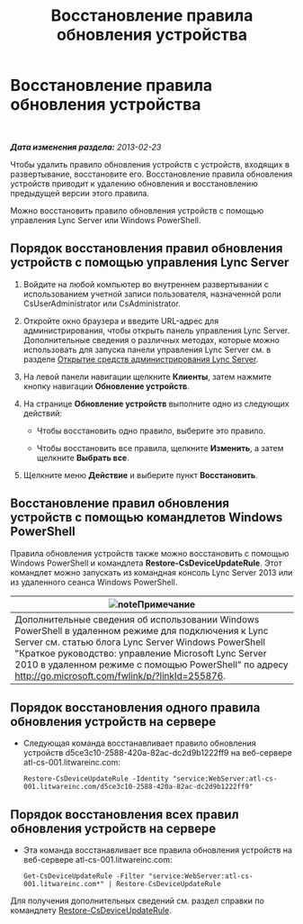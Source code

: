 ﻿---
title: Восстановление правила обновления устройства
TOCTitle: Восстановление правила обновления устройства
ms:assetid: ac490baf-c7a0-48d9-8fd0-ba5729489341
ms:mtpsurl: https://technet.microsoft.com/ru-ru/library/JJ994061(v=OCS.15)
ms:contentKeyID: 52058298
ms.date: 05/19/2016
mtps_version: v=OCS.15
ms.translationtype: HT
---

# Восстановление правила обновления устройства

 

_**Дата изменения раздела:** 2013-02-23_

Чтобы удалить правило обновления устройств с устройств, входящих в развертывание, восстановите его. Восстановление правила обновления устройств приводит к удалению обновления и восстановлению предыдущей версии этого правила.

Можно восстановить правило обновления устройств с помощью управления Lync Server или Windows PowerShell.

## Порядок восстановления правил обновления устройств с помощью управления Lync Server

1.  Войдите на любой компьютер во внутреннем развертывании с использованием учетной записи пользователя, назначенной роли CsUserAdministrator или CsAdministrator.

2.  Откройте окно браузера и введите URL-адрес для администрирования, чтобы открыть панель управления Lync Server. Дополнительные сведения о различных методах, которые можно использовать для запуска панели управления Lync Server см. в разделе [Открытие средств администрирования Lync Server](lync-server-2013-open-lync-server-administrative-tools.md).

3.  На левой панели навигации щелкните **Клиенты**, затем нажмите кнопку навигации **Обновление устройств**.

4.  На странице **Обновление устройств** выполните одно из следующих действий:
    
      - Чтобы восстановить одно правило, выберите это правило.
    
      - Чтобы восстановить все правила, щелкните **Изменить**, а затем щелкните **Выбрать все**.

5.  Щелкните меню **Действие** и выберите пункт **Восстановить**.

## Восстановление правил обновления устройств с помощью командлетов Windows PowerShell

Правила обновления устройств также можно восстановить с помощью Windows PowerShell и командлета **Restore-CsDeviceUpdateRule**. Этот командлет можно запускать из командная консоль Lync Server 2013 или из удаленного сеанса Windows PowerShell.

<table>
<thead>
<tr class="header">
<th><img src="images/Gg398412.note(OCS.15).gif" title="note" alt="note" />Примечание</th>
</tr>
</thead>
<tbody>
<tr class="odd">
<td>Дополнительные сведения об использовании Windows PowerShell в удаленном режиме для подключения к Lync Server см. статью блога Lync Server Windows PowerShell &quot;Краткое руководство: управление Microsoft Lync Server 2010 в удаленном режиме с помощью PowerShell&quot; по адресу <a href="http://go.microsoft.com/fwlink/p/?linkid=255876">http://go.microsoft.com/fwlink/p/?linkId=255876</a>.</td>
</tr>
</tbody>
</table>


## Порядок восстановления одного правила обновления устройств на сервере

  - Следующая команда восстанавливает правило обновления устройств d5ce3c10-2588-420a-82ac-dc2d9b1222ff9 на веб-сервере atl-cs-001.litwareinc.com:
    
        Restore-CsDeviceUpdateRule -Identity "service:WebServer:atl-cs-001.litwareinc.com/d5ce3c10-2588-420a-82ac-dc2d9b1222ff9"

## Порядок восстановления всех правил обновления устройств на сервере

  - Эта команда восстанавливает все правила обновления устройств на веб-сервере atl-cs-001.litwareinc.com:
    
        Get-CsDeviceUpdateRule -Filter "service:WebServer:atl-cs-001.litwareinc.com*" | Restore-CsDeviceUpdateRule

Для получения дополнительных сведений см. раздел справки по командлету [Restore-CsDeviceUpdateRule](https://docs.microsoft.com/en-us/powershell/module/skype/Restore-CsDeviceUpdateRule).

